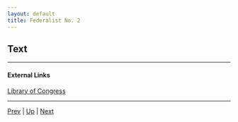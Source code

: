 ```yaml
---
layout: default
title: Federalist No. 2
---
```


## Text

---
#### External Links
[Library of Congress]()

---

[Prev](1.md) | [Up](README.md) | [Next](3.md)
